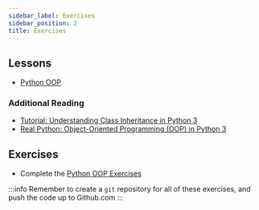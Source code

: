 ```yaml
---
sidebar_label: Exercises
sidebar_position: 2
title: Exercises
---
```


## Lessons

- [Python OOP](/docs/lessons/solving-problems-using-code-python/python-oop)

### Additional Reading

- [Tutorial: Understanding Class Inheritance in Python 3](https://www.digitalocean.com/community/tutorials/understanding-class-inheritance-in-python-3)
- [Real Python: Object-Oriented Programming (OOP) in Python 3](https://realpython.com/python3-object-oriented-programming/)

## Exercises

- Complete the [Python OOP Exercises](/docs/exercises/python-oop/)

:::info
Remember to create a `git` repository for all of these exercises, and push the code up to Github.com
:::
